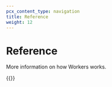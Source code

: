 ```yaml
---
pcx_content_type: navigation
title: Reference
weight: 12
---
```


# Reference

More information on how Workers works.

{{<directory-listing showDescriptions="true">}}